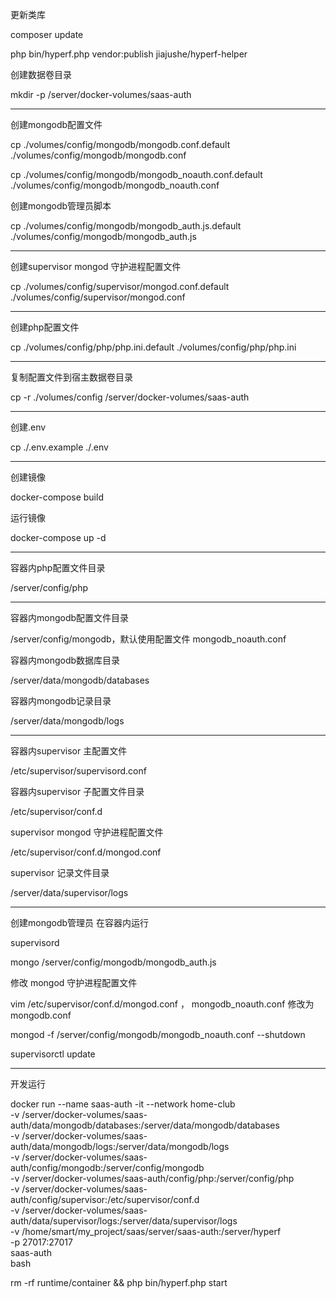 更新类库

composer update

php bin/hyperf.php vendor:publish jiajushe/hyperf-helper

创建数据卷目录

mkdir -p /server/docker-volumes/saas-auth

***************************************************************************************

创建mongodb配置文件

cp ./volumes/config/mongodb/mongodb.conf.default ./volumes/config/mongodb/mongodb.conf

cp ./volumes/config/mongodb/mongodb_noauth.conf.default ./volumes/config/mongodb/mongodb_noauth.conf

创建mongodb管理员脚本

cp ./volumes/config/mongodb/mongodb_auth.js.default ./volumes/config/mongodb/mongodb_auth.js

***********************************************************************************

创建supervisor mongod 守护进程配置文件

cp ./volumes/config/supervisor/mongod.conf.default ./volumes/config/supervisor/mongod.conf

***********************************************************************

创建php配置文件

cp ./volumes/config/php/php.ini.default ./volumes/config/php/php.ini

********************************************************************


复制配置文件到宿主数据卷目录

cp -r ./volumes/config /server/docker-volumes/saas-auth

****************************************************************************

创建.env

cp ./.env.example ./.env

**********************************************************************

创建镜像

docker-compose build

运行镜像

docker-compose up -d

***********************************************************************

容器内php配置文件目录

/server/config/php

*****************************************************************

容器内mongodb配置文件目录

/server/config/mongodb，默认使用配置文件 mongodb_noauth.conf

容器内mongodb数据库目录

/server/data/mongodb/databases

容器内mongodb记录目录

/server/data/mongodb/logs

*****************************************************************

容器内supervisor 主配置文件

/etc/supervisor/supervisord.conf

容器内supervisor 子配置文件目录

/etc/supervisor/conf.d

supervisor mongod 守护进程配置文件

/etc/supervisor/conf.d/mongod.conf

supervisor 记录文件目录

/server/data/supervisor/logs

****************************************************************

创建mongodb管理员 在容器内运行

supervisord

mongo /server/config/mongodb/mongodb_auth.js

修改 mongod 守护进程配置文件

vim /etc/supervisor/conf.d/mongod.conf ， mongodb_noauth.conf 修改为 mongodb.conf

mongod -f /server/config/mongodb/mongodb_noauth.conf --shutdown

supervisorctl update

****************************************************************

开发运行

docker run --name saas-auth -it --network home-club \
-v /server/docker-volumes/saas-auth/data/mongodb/databases:/server/data/mongodb/databases \
-v /server/docker-volumes/saas-auth/data/mongodb/logs:/server/data/mongodb/logs \
-v /server/docker-volumes/saas-auth/config/mongodb:/server/config/mongodb \
-v /server/docker-volumes/saas-auth/config/php:/server/config/php \
-v /server/docker-volumes/saas-auth/config/supervisor:/etc/supervisor/conf.d \
-v /server/docker-volumes/saas-auth/data/supervisor/logs:/server/data/supervisor/logs \
-v /home/smart/my_project/saas/server/saas-auth:/server/hyperf \
-p 27017:27017 \
saas-auth \
bash

rm -rf runtime/container && php bin/hyperf.php start